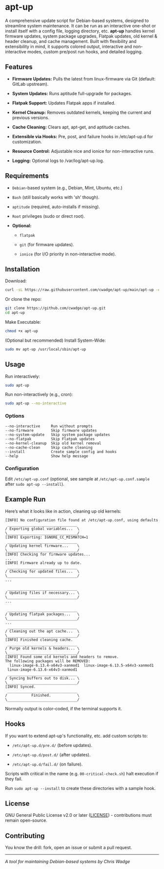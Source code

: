 # apt-up

A comprehensive update script for Debian-based systems, designed to streamline system maintenance.
It can be run as an interactive one-shot or install itself with a config file, logging directory, etc.
**apt-up** handles kernel firmware updates, system package upgrades, Flatpak updates, old kernel & header cleanup, and cache management.
Built with flexibility and extensibility in mind, it supports colored output, interactive and non-interactive modes, custom pre/post run hooks, and detailed logging.

## Features
- **Firmware Updates:** Pulls the latest from linux-firmware via Git (default: GitLab upstream).

- **System Updates:** Runs aptitude full-upgrade for packages.

- **Flatpak Support:** Updates Flatpak apps if installed.

- **Kernel Cleanup:** Removes outdated kernels, keeping the current and previous versions.

- **Cache Cleaning:** Clears apt, apt-get, and aptitude caches.

- **Extensible via Hooks:** Pre, post, and failure hooks in /etc/apt-up.d for customization.

- **Resource Control:** Adjustable nice and ionice for non-interactive runs.

- **Logging:** Optional logs to /var/log/apt-up.log.

## Requirements
- `Debian`-based system (e.g., Debian, Mint, Ubuntu, etc.)

- `Bash` (still basically works with 'sh' though).

- `aptitude` (required, auto-installs if missing).

- `Root` privileges (sudo or direct root).

- **Optional:**

  - `flatpak`

  - `git` (for firmware updates).

  - `ionice` (for I/O priority in non-interactive mode).

## Installation
Download:
```bash
curl -sL https://raw.githubusercontent.com/cwadge/apt-up/main/apt-up -o apt-up
```
Or clone the repo:
```bash
git clone https://github.com/cwadge/apt-up.git
cd apt-up
```

Make Executable:
```bash
chmod +x apt-up
```

(Optional but recommended) Install System-Wide:
```bash
sudo mv apt-up /usr/local/sbin/apt-up
```

## Usage
Run interactively:
```bash
sudo apt-up
```
Run non-interactively (e.g., cron):
```bash
sudo apt-up --no-interactive
```
### Options
```
--no-interactive     Run without prompts
--no-firmware        Skip firmware updates
--no-system-update   Skip system package updates
--no-flatpak         Skip Flatpak updates
--no-kernel-cleanup  Skip old kernel removal
--no-cache-clean     Skip cache cleaning
--install            Create sample config and hooks
--help               Show help message
```
### Configuration

Edit `/etc/apt-up.conf` (optional, see sample at `/etc/apt-up.conf.sample` after `sudo apt-up --install`).

## Example Run
Here’s what it looks like in action, cleaning up old kernels:
```
[INFO] No configuration file found at /etc/apt-up.conf, using defaults
 ________________________________ 
/ Exporting global variables...  \ 
\________________________________/ 
[INFO] Exporting: IGNORE_CC_MISMATCH=1
 ________________________________ 
/ Updating kernel firmware...    \ 
\________________________________/ 
[INFO] Checking for firmware updates...
...
[INFO] Firmware already up to date.
 ________________________________ 
/ Checking for updated files...  \ 
\________________________________/ 
...
                                    
 ________________________________ 
/ Updating files if necessary... \ 
\________________________________/ 
...
                                         
 ________________________________ 
/ Updating flatpak packages...   \ 
\________________________________/ 
...
 ________________________________ 
/ Cleaning out the apt cache...  \ 
\________________________________/ 
[INFO] Finished cleaning cache.
 ________________________________ 
/ Purge old kernels & headers... \ 
\________________________________/ 
[INFO] Found some old kernels and headers to remove.
The following packages will be REMOVED:  
  linux-image-6.13.4-x64v3-xanmod1  linux-image-6.13.5-x64v3-xanmod1  linux-image-6.13.6-x64v3-xanmod1
 ________________________________ 
/ Syncing buffers out to disk... \ 
\________________________________/ 
[INFO] Synced.
 ________________________________ 
/           Finished.            \ 
\________________________________/ 

```
Normally output is color-coded, if the terminal supports it.

## Hooks
If you want to extend apt-up's functionality, etc. add custom scripts to:
- `/etc/apt-up.d/pre.d/` (before updates).

- `/etc/apt-up.d/post.d/` (after updates).

- `/etc/apt-up.d/fail.d/` (on failure).

Scripts with critical in the name (e.g. `00-critical-check.sh`) halt execution if they fail.

Run `sudo apt-up --install` to create these directories with a sample hook.

## License

GNU General Public License v2.0 or later ([LICENSE](https://www.gnu.org/licenses/old-licenses/gpl-2.0.en.html)) - contributions must remain open-source.

## Contributing

You know the drill: fork, open an issue or submit a pull request. 

---

_A tool for maintaining Debian-based systems by Chris Wadge_
